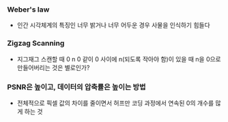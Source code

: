 ### Weber's law
- 인간 시각체계의 특징인 너무 밝거나 너무 어두운 경우 사물을 인식하기 힘들다
### Zigzag Scanning
- 지그재그 스캔할 때 0 n 0 같이 0 사이에 n(되도록 작아야 함)이 있을 때 n을 0으로 만들어버리는 것은 별로인가?
### PSNR은 높이고, 데이터의 압축률은 높이는 방법
- 전체적으로 픽셀 값의 차이를 줄이면서 허프만 코딩 과정에서 연속된 0의 개수를 많게 하는 것
